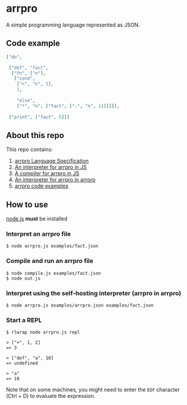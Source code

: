 # arrpro

A simple programming language represented as JSON.

## Code example

```json
["do",

 ["def", "fact",
  ["fn", ["n"],
   ["cond", 
    ["<", "n", 1],
    1,
    
    "else",
    ["*", "n", ["fact", ["-", "n", 1]]]]]],
 
 ["print", ["fact", 5]]]
```

## About this repo

This repo contains:

1. [arrpro Language Specification](spec.md)
2. [An interpreter for arrpro in JS](arrpro.js)
3. [A compiler for arrpro in JS](compile.js)
4. [An interpreter for arrpro in arrpro](examples/arrpro.json)
5. [arrpro code examples](examples/)

## How to use

[node.js](https://nodejs.org/en/) **must** be installed

### Interpret an arrpro file

```
$ node arrpro.js examples/fact.json 
```

### Compile and run an arrpro file

```
$ node compile.js examples/fact.json
$ node out.js
```

### Interpret using the self-hosting interpreter (arrpro in arrpro)

```
$ node arrpro.js examples/arrpro.json examples/fact.json
```

### Start a REPL

```
$ rlwrap node arrpro.js repl

> ["+", 1, 2]
=> 3

> ["def", "a", 10]
=> undefined

> "a"
=> 10
```

Note that on some machines, you might need to enter the `EOF` character (Ctrl + D) to evaluate the expression.

